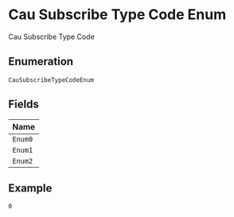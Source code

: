 
# Cau Subscribe Type Code Enum

Cau Subscribe Type Code

## Enumeration

`CauSubscribeTypeCodeEnum`

## Fields

| Name |
|  --- |
| `Enum0` |
| `Enum1` |
| `Enum2` |

## Example

```
0
```

